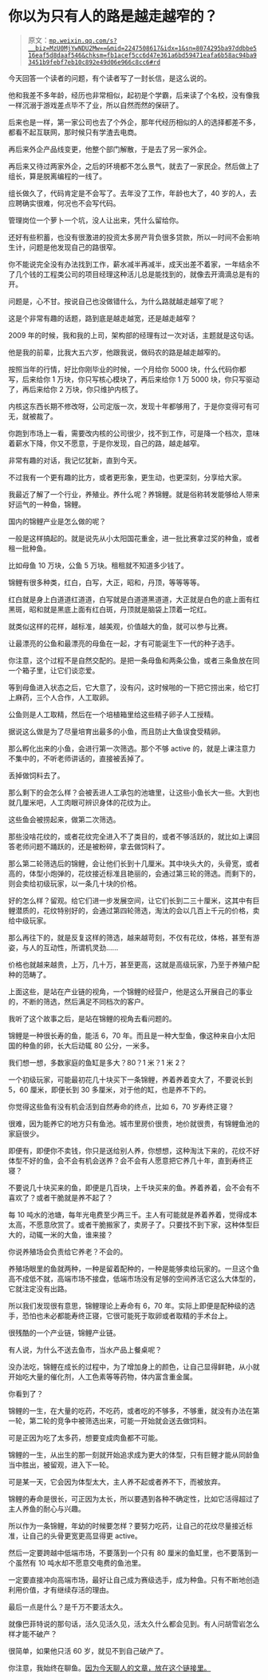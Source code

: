 # 你以为只有人的路是越走越窄的？

> 原文：[`mp.weixin.qq.com/s?__biz=MzU0MjYwNDU2Mw==&mid=2247508617&idx=1&sn=8074295ba97ddbbe516eaf5d8daaf546&chksm=fb1acef5cc6d47e361a6bd59471eafa6b58ac94ba93451b9febf7eb10c892e49d06e966c8cc6#rd`](http://mp.weixin.qq.com/s?__biz=MzU0MjYwNDU2Mw==&mid=2247508617&idx=1&sn=8074295ba97ddbbe516eaf5d8daaf546&chksm=fb1acef5cc6d47e361a6bd59471eafa6b58ac94ba93451b9febf7eb10c892e49d06e966c8cc6#rd)

今天回答一个读者的问题，有个读者写了一封长信，是这么说的。

他和我差不多年龄，经历也非常相似，起初是个学霸，后来读了个名校，没有像我一样沉溺于游戏差点毕不了业，所以自然而然的保研了。

后来也是一样，第一家公司也去了个外企，那年代经历相似的人的选择都差不多，都看不起互联网，那时候只有学渣去电商。

再后来外企产品线变更，他整个部门解散，于是去了另一家外企。

再后来又待过两家外企，之后的环境都不怎么景气，就去了一家民企。然后做上了组长，算是脱离编程的一线了。

组长做久了，代码肯定是不会写了。去年没了工作，年龄也大了，40 岁的人，去应聘确实很难，何况也不会写代码。

管理岗位一个萝卜一个坑，没人让出来，凭什么留给你。

还好有些积蓄，也没有很激进的投资太多房产背负很多贷款，所以一时间不会影响生计，问题是他发现自己的路很窄。

你不能说完全没有办法找到工作，薪水减半再减半，成天出差不着家，一年结余不了几个钱的工程类公司的项目经理这种活儿总是能找到的，就像去开滴滴总是有的开。

问题是，心不甘。按说自己也没做错什么，为什么路就越走越窄了呢？

这是个非常有趣的话题，路到底是越走越宽，还是越走越窄？

2009 年的时候，我和我的上司，架构部的经理有过一次对话，主题就是这句话。

他是我的前辈，比我大五六岁，他跟我说，做码农的路是越走越窄的。

按照当年的行情，好比你刚毕业的时候，一个月给你 5000 块，什么代码你都写，后来给你 1 万块，你只写核心模块了，再后来给你 1 万 5000 块，你只写驱动了，再后来给你 2 万块，你只维护内核了。

内核这东西长期不修改呀，公司定版一次，发现十年都够用了，于是你变得可有可无，就被裁了。

你跑到市场上一看，需要改内核的公司很少，找不到工作，可是降一个档次，意味着薪水下降，你又不愿意，于是你发现，自己的路，越走越窄。

非常有趣的对话，我记忆犹新，直到今天。

不过我有一个更有趣的比方，或者更形象，更生动，也更深刻，分享给大家。

我最近了解了一个行业，养殖业。养什么呢？养锦鲤。就是俗称转发能够给人带来好运气的一种鱼，锦鲤。

国内的锦鲤产业是怎么做的呢？

一般是这样搞起的。就是说先从小太阳国花重金，进一批比赛拿过奖的种鱼，或者租一批种鱼。

比如母鱼 10 万块，公鱼 5 万块。租租就不知道多少钱了。

锦鲤有很多种类，红白，白写，大正，昭和，丹顶，等等等等。

红白就是身上白道道红道道，白写就是白道道黑道道，大正就是白色的底上面有红黑斑，昭和就是黑底上面有红白斑，丹顶就是脑袋上顶着一坨红。

就类似这样的花样，越标准，越美观，价值越大的鱼，就可以参与比赛。

让最漂亮的公鱼和最漂亮的母鱼在一起，才有可能诞生下一代的种子选手。

你注意，这个过程不是自然交配的。是把一条母鱼和两条公鱼，或者三条鱼放在同一个箱子里，让它们谈恋爱。

等到母鱼进入状态之后，它大意了，没有闪，这时候啪的一下把它捞出来，给它打上麻药，三个人合作，人工取卵。

公鱼则是人工取精，然后在一个培植箱里给这些精子卵子人工授精。

据说这么做是为了尽量培育出最多的小鱼，而且防止大鱼误食受精卵。

那么孵化出来的小鱼，会进行第一次筛选。那个不够 active 的，就是上课注意力不集中的，不听老师讲话的，直接被丢掉了。

丢掉做饲料去了。

那么剩下的会怎么样？会被丢进人工承包的池塘里，让这些小鱼长大一些。大到也就几厘米吧，人工肉眼可辨识身体的花纹为止。

这些鱼会被捞起来，做第二次筛选。

那些没啥花纹的，或者花纹完全进入不了类目的，或者不够活跃的，就比如上课回答老师问题不踊跃的，还是被粉碎，拿去做饲料了。

那么第二轮筛选后的锦鲤，会让他们长到十几厘米。其中块头大的，头骨宽，或者高的，体型小炮弹的，花纹接近标准且艳丽的，会通过第三轮的筛选。而剩下的，则会卖给初级玩家，以一条几十块的价格。

好的怎么样？留观。给它们进一步发展空间，让它们长到二三十厘米，这其中有巨鲤潜质的，花纹特别好的，会通过第四轮筛选，淘汰的会以几百上千元的价格，卖给中级玩家。

那么再往下的，就是反复这样的筛选，越来越苛刻，不仅有花纹，体格，甚至有游姿，与人的互动性，所谓机灵劲......

价格也就越来越贵，上万，几十万，甚至更高，这就是高级玩家，乃至于养殖户配种的范畴了。

上面这些，是站在产业链的视角，一个锦鲤的经营户，他是这么开展自己的事业的，不断的筛选，然后满足不同档次的客户。

我听了这个故事之后，是站在锦鲤的视角去看问题的。

锦鲤是一种很长寿的鱼，能活 6，70 年。而且是一种大型鱼，像这种来自小太阳国的种鱼的卵，长大后动辄 80 公分，一米多。

我们想一想，多数家庭的鱼缸是多大？80？1 米？1 米 2？

一个初级玩家，可能最初花几十块买下一条锦鲤，养着养着变大了，不要说长到 5，60 厘米，即便长到 30 多厘米，对于他的缸，也是养不下的。

你觉得这些鱼有没有机会活到自然寿命的终点，比如 6，70 岁寿终正寝？

很难，因为能养它的地方只有鱼池。城市里房价很贵，地价就很贵，有锦鲤鱼池的家庭很少。

即便有，即便你不卖钱，你只是送给别人养，你想想，这种淘汰下来的，花纹不好体型不好的鱼，会不会有机会送养？会不会有人愿意把它养几十年，直到寿终正寝？

不要说几十块买来的鱼，即便是几百块，上千块买来的鱼。养着养着，会不会有不喜欢了？或者干脆就是养不起了？

每 10 吨水的池塘，每年光电费至少两三千。主人有可能就是养着养着，觉得成本太高，不愿意欣赏了。或者干脆搬家了，卖房子了。只要找不到下家，这种体型巨大的，动辄一米的大鱼，谁来接？

你说养殖场会负责给它养老？不会的。

养殖场眼里的鱼就两种，一种是留着配种的，一种是能够卖给玩家的。一旦这个鱼高不成低不就，高端市场不接盘，低端市场没有足够的空间养活它这么大体型的，它就注定没有出路。

所以我们发现很有意思，锦鲤理论上寿命有 6，70 年。实际上即便是配种级的选手，恐怕也未必都能寿终正寝，它很可能死于取卵或者取精的手术台上。

很残酷的一个产业链，锦鲤产业链。

有人说，为什么不送去鱼市，当水产品上餐桌呢？

没办法吃，锦鲤在成长的过程中，为了增加身上的颜色，让自己显得鲜艳，从小就开始吃大量的催化剂，人工色素等等药物，体内富含重金属。

你看到了？

锦鲤的一生，在大量的吃药，不吃药，或者吃的不够多，不够重，就没有办法在第一轮，第二轮的竞争中被筛选出来，可能一开始就会送去做饲料。

可是正因为吃了太多药，想要变成肉鱼都不可能。

锦鲤的一生，从出生的那一刻就开始追求成为更大的体型，只有巨鲤才能从同龄鱼当中胜出，被留观，进入下一轮。

可是某一天，它会因为体型太大，主人养不起或者养不下，而被放弃。

锦鲤的寿命是很长，可正因为太长，所以要遇到各种不确定性，比如它活得超过了主人养鱼的耐心与兴趣。

所以作为一条锦鲤，年幼的时候要怎样？要努力吃药，让自己的花纹尽量接近标准，让自己的头骨更宽更高显得更 active。

然后一定要跨越中低端市场，不要落到一个只有 80 厘米的鱼缸里，也不要落到一个虽然有 10 吨水却不愿意交电费的鱼池里。

一定要直接冲向高端市场，最好让自己成为赛级选手，成为种鱼。只有不断地创造利用价值，才有继续存活的理由。

最后一点是什么？是千万不要活太久。

就像巴菲特说的那句话，活久见活久见，活太久什么都会见到。有人问胡雪岩怎么样才能不破产？

很简单，如果他只活 60 岁，就见不到自己破产了。

你注意，我始终在聊鱼。[因为今天聊人的文章，放在这个链接里。](http://mp.weixin.qq.com/s?__biz=MzU3NDc5Nzc0NQ==&mid=2247520992&idx=1&sn=6d988ad45c1d9139c87dee37b764fade&chksm=fd2e303eca59b92871f624bf9a21b208d726d029e63ae6fed25859947fcab139e8d6c50d415c&scene=21#wechat_redirect)